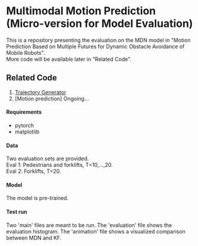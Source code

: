 # Multimodal Motion Prediction (Micro-version for Model Evaluation)
This is a repository presenting the evaluation on the MDN model in "Motion Prediction Based on Multiple Futures for Dynamic Obstacle Avoidance of Mobile Robots". <br />
More code will be available later in "Related Code".

## Related Code
1. [Trajectory Generator](https://github.com/Woodenonez/TrajGenAvo_NMPC_OpEn)
2. [Motion prediction] Ongoing...

#### Requirements
- pytorch
- matplotlib 

#### Data
Two evaluation sets are provided. <br />
Eval 1: Pedestrians and forklifts, T=10,...,20. <br />
Eval 2: Forklifts, T=20.

#### Model
The model is pre-trained.

#### Test run
Two 'main' files are meant to be run. The 'evaluation' file shows the evaluation histogram. The 'animation' file shows a visualized comparison between MDN and KF.
